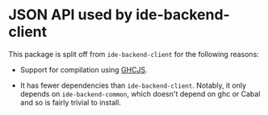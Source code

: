 # JSON API used by ide-backend-client

This package is split off from `ide-backend-client` for the following
reasons:

* Support for compilation using [GHCJS](https://github.com/ghcjs/ghcjs).

* It has fewer dependencies than `ide-backend-client`.  Notably, it
  only depends on `ide-backend-common`, which doesn't depend on ghc or
  Cabal and so is fairly trivial to install.
